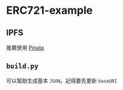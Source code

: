 # ERC721-example

## IPFS
推薦使用 [Pinata](https://app.pinata.cloud/)

## `build.py`
可以幫助生成基本 `JSON`，記得要先更新 `baseURI`
